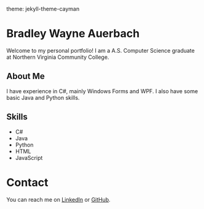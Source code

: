 theme: jekyll-theme-cayman

# Bradley Wayne Auerbach
Welcome to my personal portfolio! I am a A.S. Computer Science graduate at Northern Virginia Community College.

## About Me
I have experience in C#, mainly Windows Forms and WPF. I also have some basic Java and Python skills.

## Skills
- C#
- Java
- Python
- HTML
- JavaScript

# Contact
You can reach me on [LinkedIn](https://linkedin.com/bradleyauerbach) or [GitHub](https://github.com/bauerbach).
